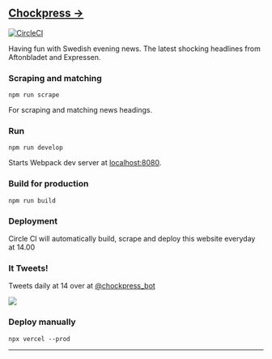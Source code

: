 ## [Chockpress →](https://chockpress.urre.vercel.app)

[![CircleCI](https://circleci.com/gh/urre/chock.press.svg?style=svg)](https://circleci.com/gh/urre/chock.press)

Having fun with Swedish evening news. The latest shocking headlines from Aftonbladet and Expressen.

### Scraping and matching

    npm run scrape

For scraping and matching news headings.

### Run

    npm run develop

Starts Webpack dev server at [localhost:8080](http://localhost:8080).

### Build for production

    npm run build

### Deployment

Circle CI will automatically build, scrape and deploy this website everyday at 14.00

### It Tweets!

Tweets daily at 14 over at [@chockpress_bot](https://mobile.twitter.com/chockpress_bot)

![](https://res.cloudinary.com/urre/image/upload/v1609578191/screenshots/nqebvelkh6shrw8bdxnp.jpg)

### Deploy manually

    npx vercel --prod

---
